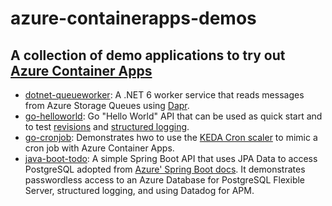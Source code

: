 # azure-containerapps-demos

## A collection of demo applications to try out [Azure Container Apps](https://azure.microsoft.com/en-us/services/container-apps/)

- [dotnet-queueworker](https://github.com/joergjo/azure-containerapps-demos/tree/main/dotnet-queueworker): A .NET 6 worker service that reads messages from Azure Storage Queues using [Dapr](http://dapr.io).
- [go-helloworld](https://github.com/joergjo/azure-containerapps-demos/tree/main/go-helloworld): 
Go "Hello World" API that can be used as quick start and to test [revisions](https://docs.microsoft.com/en-us/azure/container-apps/revisions) and [structured logging](https://docs.microsoft.com/en-us/azure/container-apps/monitor?tabs=bash#simple-text-vs-structured-data).
- [go-cronjob](https://github.com/joergjo/azure-containerapps-demos/tree/main/go-cronjob): Demonstrates hwo to use the [KEDA Cron scaler](https://keda.sh/docs/2.9/scalers/cron/) to mimic a cron job with Azure Container Apps. 
- [java-boot-todo](https://github.com/joergjo/azure-containerapps-demos/tree/main/java-boot-todo): A simple Spring Boot API that uses JPA Data to access PostgreSQL adopted from [Azure' Spring Boot docs](https://docs.microsoft.com/en-us/azure/developer/java/spring-framework/configure-spring-data-jpa-with-azure-postgresql). It demonstrates passwordless access to an Azure Database for PostgreSQL Flexible Server, structured logging, and using Datadog for APM.
